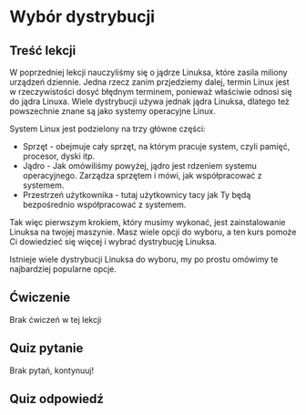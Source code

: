 # Wybór dystrybucji

## Treść lekcji

W poprzedniej lekcji nauczyliśmy się o jądrze Linuksa, które zasila miliony urządzeń dziennie. Jedna rzecz zanim przjedziemy dalej, termin Linux jest w rzeczywistości dosyć błędnym terminem, ponieważ właściwie odnosi się do jądra Linuxa. Wiele dystrybucji używa jednak jądra Linuksa, dlatego też powszechnie znane są jako systemy operacyjne Linux. 

System Linux jest podzielony na trzy główne części:

<ul>
<li>Sprzęt - obejmuje cały sprzęt, na którym pracuje system, czyli pamięć, procesor, dyski itp.</li>
<li>Jądro - Jak omówiliśmy powyżej, jądro jest rdzeniem systemu operacyjnego. Zarządza sprzętem i mówi, jak współpracować z systemem.</li>
<li>Przestrzeń użytkownika - tutaj użytkownicy tacy jak Ty będą bezpośrednio współpracować z systemem.</li>
</ul>

Tak więc pierwszym krokiem, który musimy wykonać, jest zainstalowanie Linuksa na twojej maszynie. Masz wiele opcji do wyboru, a ten kurs pomoże Ci dowiedzieć się więcej i wybrać dystrybucję Linuksa. 

Istnieje wiele dystrybucji Linuksa do wyboru, my po prostu omówimy te najbardziej popularne opcje. 


## Ćwiczenie

Brak ćwiczeń w tej lekcji

## Quiz pytanie

Brak pytań, kontynuuj!

## Quiz odpowiedź